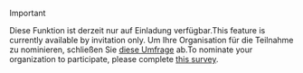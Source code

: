 > [!IMPORTANT]
> <span data-ttu-id="4e579-101">Diese Funktion ist derzeit nur auf Einladung verfügbar.</span><span class="sxs-lookup"><span data-stu-id="4e579-101">This feature is currently available by invitation only.</span></span> <span data-ttu-id="4e579-102">Um Ihre Organisation für die Teilnahme zu nominieren, schließen Sie [diese Umfrage](https://aka.ms/ax2012upgrade) ab.</span><span class="sxs-lookup"><span data-stu-id="4e579-102">To nominate your organization to participate, please complete [this survey](https://aka.ms/ax2012upgrade).</span></span> 

